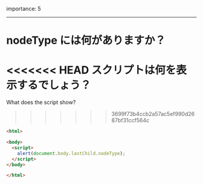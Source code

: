 importance: 5

---

# nodeType には何がありますか？

<<<<<<< HEAD
スクリプトは何を表示するでしょう？
=======
What does the script show?
>>>>>>> 3699f73b4ccb2a57ac5ef990d2687bf31ccf564c

```html
<html>

<body>
  <script>
    alert(document.body.lastChild.nodeType);
  </script>
</body>

</html>
```
